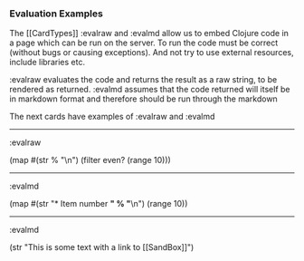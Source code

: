 
### Evaluation Examples

The [[CardTypes]] :evalraw and :evalmd allow us to embed Clojure code in a page which can be run on the server. To run the code must be correct (without bugs or causing exceptions). And not try to use external resources, include libraries etc.

:evalraw evaluates the code and returns the result as a raw string, to be rendered as returned. :evalmd assumes that the code returned will itself be in markdown format and therefore should be run through the markdown 

The next cards have examples of :evalraw and :evalmd

----
:evalraw

(map 
  #(str % "\n") 
  (filter even? (range 10)))

----
:evalmd

(map #(str "* Item number **" % "**\n") (range 10))

----
:evalmd

(str "This is some text with a link to [[SandBox]]")